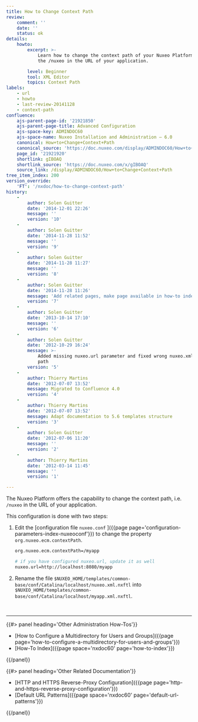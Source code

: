 ```yaml
---
title: How to Change Context Path
review:
    comment: ''
    date: ''
    status: ok
details:
    howto:
        excerpt: >-
            Learn how to change the context path of your Nuxeo Platform, i.e.
            the /nuxeo in the URL of your application.

        level: Beginner
        tool: XML Editor
        topics: Context Path
labels:
    - url
    - howto
    - last-review-20141128
    - context-path
confluence:
    ajs-parent-page-id: '21921850'
    ajs-parent-page-title: Advanced Configuration
    ajs-space-key: ADMINDOC60
    ajs-space-name: Nuxeo Installation and Administration — 6.0
    canonical: How+to+Change+Context+Path
    canonical_source: 'https://doc.nuxeo.com/display/ADMINDOC60/How+to+Change+Context+Path'
    page_id: '21921920'
    shortlink: gIBOAQ
    shortlink_source: 'https://doc.nuxeo.com/x/gIBOAQ'
    source_link: /display/ADMINDOC60/How+to+Change+Context+Path
tree_item_index: 200
version_override:
    'FT': '/nxdoc/how-to-change-context-path'
history:
    -
        author: Solen Guitter
        date: '2014-12-01 22:26'
        message: ''
        version: '10'
    -
        author: Solen Guitter
        date: '2014-11-28 11:52'
        message: ''
        version: '9'
    -
        author: Solen Guitter
        date: '2014-11-28 11:27'
        message: ''
        version: '8'
    -
        author: Solen Guitter
        date: '2014-11-28 11:26'
        message: 'Add related pages, make page available in how-to index'
        version: '7'
    -
        author: Solen Guitter
        date: '2013-10-14 17:10'
        message: ''
        version: '6'
    -
        author: Solen Guitter
        date: '2012-10-29 16:24'
        message: >-
            Added missing nuxeo.url parameter and fixed wrong nuxeo.xml.nxftl
            path
        version: '5'
    -
        author: Thierry Martins
        date: '2012-07-07 13:52'
        message: Migrated to Confluence 4.0
        version: '4'
    -
        author: Thierry Martins
        date: '2012-07-07 13:52'
        message: Adapt documentation to 5.6 templates structure
        version: '3'
    -
        author: Solen Guitter
        date: '2012-07-06 11:20'
        message: ''
        version: '2'
    -
        author: Thierry Martins
        date: '2012-03-14 11:45'
        message: ''
        version: '1'

---
```

The Nuxeo Platform offers the capability to change the context path, i.e. `/nuxeo` in the URL of your application.

This configuration is done with two steps:

1.  Edit the [configuration file `nuxeo.conf` ]({{page page='configuration-parameters-index-nuxeoconf'}}) to change the property `org.nuxeo.ecm.contextPath`.

    ```bash
    org.nuxeo.ecm.contextPath=/myapp

    # if you have configured nuxeo.url, update it as well
    nuxeo.url=http://localhost:8080/myapp
    ```

2.  Rename the file `$NUXEO_HOME/templates/common-base/conf/Catalina/localhost/nuxeo.xml.nxftl` into `$NUXEO_HOME/templates/common-base/conf/Catalina/localhost/myapp.xml.nxftl`.

&nbsp;

* * *

<div class="row" data-equalizer data-equalize-on="medium"><div class="column medium-6">{{#> panel heading='Other Administration How-Tos'}}

*   [How to Configure a Multidirectory for Users and Groups]({{page page='how-to-configure-a-multidirectory-for-users-and-groups'}})
*   [How-To Index]({{page space='nxdoc60' page='how-to-index'}})

{{/panel}}</div><div class="column medium-6">{{#> panel heading='Other Related Documentation'}}

*   [HTTP and HTTPS Reverse-Proxy Configuration]({{page page='http-and-https-reverse-proxy-configuration'}})
*   [Default URL Patterns]({{page space='nxdoc60' page='default-url-patterns'}})

{{/panel}}</div></div>
